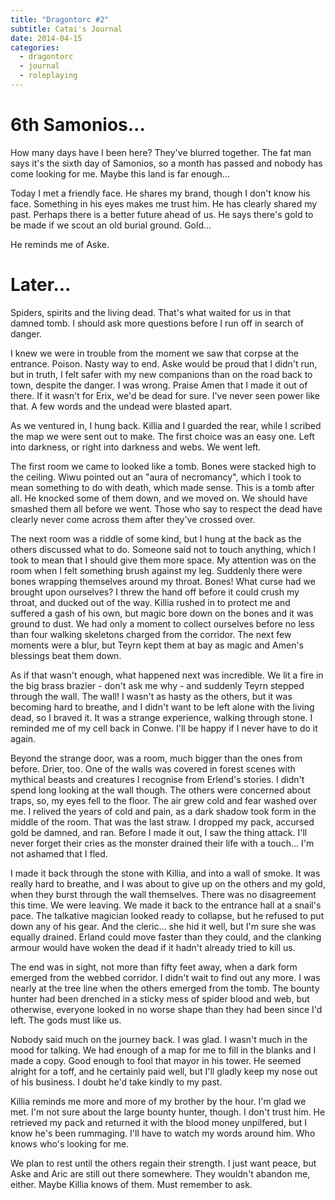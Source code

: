 ```yaml
---
title: "Dragontorc #2"
subtitle: Catai's Journal
date: 2014-04-15
categories:
  - dragontorc
  - journal
  - roleplaying
---
```


# 6th Samonios...

How many days have I been here? They've blurred together. The fat man says it's
the sixth day of Samonios, so a month has passed and nobody has come looking for
me. Maybe this land is far enough...

Today I met a friendly face. He shares my brand, though I don't know his face.
Something in his eyes makes me trust him. He has clearly shared my past. Perhaps
there is a better future ahead of us. He says there's gold to be made if we
scout an old burial ground. Gold...

He reminds me of Aske.

# Later...

Spiders, spirits and the living dead. That's what waited for us in that damned
tomb. I should ask more questions before I run off in search of danger.

I knew we were in trouble from the moment we saw that corpse at the entrance.
Poison. Nasty way to end. Aske would be proud that I didn't run, but in truth, I
felt safer with my new companions than on the road back to town, despite the
danger. I was wrong. Praise Amen that I made it out of there. If it wasn't for
Erix, we'd be dead for sure. I've never seen power like that. A few words and
the undead were blasted apart.

As we ventured in, I hung back. Killia and I guarded the rear, while I scribed
the map we were sent out to make. The first choice was an easy one. Left into
darkness, or right into darkness and webs. We went left.

The first room we came to looked like a tomb. Bones were stacked high to the
ceiling. Wiwu pointed out an "aura of necromancy", which I took to mean
something to do with death, which made sense. This is a tomb after all. He
knocked some of them down, and we moved on. We should have smashed them all
before we went. Those who say to respect the dead have clearly never come across
them after they've crossed over.

The next room was a riddle of some kind, but I hung at the back as the others
discussed what to do. Someone said not to touch anything, which I took to mean
that I should give them more space. My attention was on the room when I felt
something brush against my leg. Suddenly there were bones wrapping themselves
around my throat. Bones! What curse had we brought upon ourselves? I threw the
hand off before it could crush my throat, and ducked out of the way. Killia
rushed in to protect me and suffered a gash of his own, but magic bore down on
the bones and it was ground to dust. We had only a moment to collect ourselves
before no less than four walking skeletons charged from the corridor. The next
few moments were a blur, but Teyrn kept them at bay as magic and Amen's
blessings beat them down.

As if that wasn't enough, what happened next was incredible. We lit a fire in
the big brass brazier - don't ask me why - and suddenly Teyrn stepped through
the wall. The wall! I wasn't as hasty as the others, but it was becoming hard to
breathe, and I didn't want to be left alone with the living dead, so I braved
it. It was a strange experience, walking through stone. I reminded me of my cell
back in Conwe. I'll be happy if I never have to do it again.

Beyond the strange door, was a room, much bigger than the ones from before.
Drier, too. One of the walls was covered in forest scenes with mythical beasts
and creatures I recognise from Erlend's stories. I didn't spend long looking at
the wall though. The others were concerned about traps, so, my eyes fell to the
floor. The air grew cold and fear washed over me. I relived the years of cold
and pain, as a dark shadow took form in the middle of the room. That was the
last straw. I dropped my pack, accursed gold be damned, and ran. Before I made
it out, I saw the thing attack. I'll never forget their cries as the monster
drained their life with a touch... I'm not ashamed that I fled.

I made it back through the stone with Killia, and into a wall of smoke. It was
really hard to breathe, and I was about to give up on the others and my gold,
when they burst through the wall themselves. There was no disagreement this
time. We were leaving. We made it back to the entrance hall at a snail's pace.
The talkative magician looked ready to collapse, but he refused to put down any
of his gear. And the cleric... she hid it well, but I'm sure she was equally
drained. Erland could move faster than they could, and the clanking armour would
have woken the dead if it hadn't already tried to kill us.

The end was in sight, not more than fifty feet away, when a dark form emerged
from the webbed corridor. I didn't wait to find out any more. I was nearly at
the tree line when the others emerged from the tomb. The bounty hunter had been
drenched in a sticky mess of spider blood and web, but otherwise, everyone
looked in no worse shape than they had been since I'd left. The gods must like
us.

Nobody said much on the journey back. I was glad. I wasn't much in the mood for
talking. We had enough of a map for me to fill in the blanks and I made a copy.
Good enough to fool that mayor in his tower. He seemed alright for a toff, and
he certainly paid well, but I'll gladly keep my nose out of his business. I
doubt he'd take kindly to my past.

Killia reminds me more and more of my brother by the hour. I'm glad we met. I'm
not sure about the large bounty hunter, though. I don't trust him. He retrieved
my pack and returned it with the blood money unpilfered, but I know he's been
rummaging. I'll have to watch my words around him. Who knows who's looking for
me.

We plan to rest until the others regain their strength. I just want peace, but
Aske and Aric are still out there somewhere. They wouldn't abandon me, either.
Maybe Killia knows of them. Must remember to ask.
